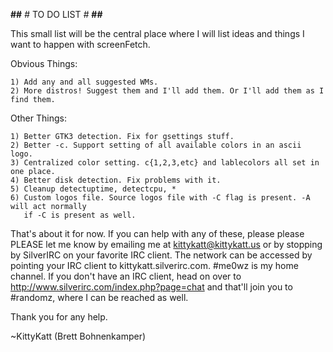 **##** *#* TO DO LIST *#* **##**

This small list will be the central place where I will list ideas and
things I want to happen with screenFetch.

Obvious Things:

	1) Add any and all suggested WMs.
	2) More distros! Suggest them and I'll add them. Or I'll add them as I find them.

Other Things:

	1) Better GTK3 detection. Fix for gsettings stuff.
	2) Better -c. Support setting of all available colors in an ascii logo.
	3) Centralized color setting. c{1,2,3,etc} and lablecolors all set in one place.
	4) Better disk detection. Fix problems with it.
	5) Cleanup detectuptime, detectcpu, *
	6) Custom logos file. Source logos file with -C flag is present. -A will act normally
	   if -C is present as well.

That's about it for now. If you can help with any of these, please
please PLEASE let me know by emailing me at kittykatt@kittykatt.us or by
stopping by SilverIRC on your favorite IRC client. The network can be
accessed by pointing your IRC client to kittykatt.silverirc.com. #me0wz
is my home channel. If you don't have an IRC client, head on over to
http://www.silverirc.com/index.php?page=chat and that'll join
you to #randomz, where I can be reached as well.

Thank you for any help.

~KittyKatt (Brett Bohnenkamper)
